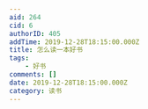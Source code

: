 ```yaml
---
aid: 264
cid: 6
authorID: 405
addTime: 2019-12-28T18:15:00.000Z
title: 怎么读一本好书
tags:
    - 好书
comments: []
date: 2019-12-28T18:15:00.000Z
category: 读书
---
```



